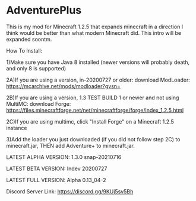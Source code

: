 # AdventurePlus

This is my mod for Minecraft 1.2.5 that expands minecraft in a direction I think would be better than what modern Minecraft did. This intro will be expanded soontm.


How To Install:


1)Make sure you have Java 8 installed (newer versions will probably death, and only 8 is supported)

2A)If you are using a version, in-20200727 or older: download ModLoader: https://mcarchive.net/mods/modloader?gvsn=

2B)If you are using a version, 1.3 TEST BUILD 1 or newer and not using MultiMC: download Forge: https://files.minecraftforge.net/net/minecraftforge/forge/index_1.2.5.html

2C)If you are using multimc, click "Install Forge" on a Minecraft 1.2.5 instance

3)Add the loader you just downloaded (if you did not follow step 2C) to minecraft.jar, THEN add Adventure+ to minecraft.jar. 

LATEST ALPHA VERSION: 1.3.0 snap-20210716

LATEST BETA VERSION: Indev 20200727

LATEST FULL VERSION: Alpha 0.13_04-2

Discord Server Link: https://discord.gg/9KUj5sv5Bh
